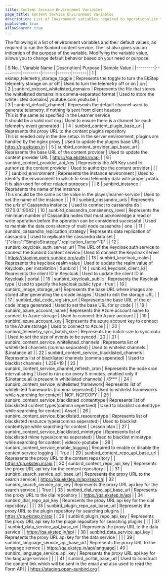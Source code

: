 ```yaml
---
title: Content Service Environment Variables
page_title: Content Service Environment Variables
description: List of Environment variables required to operationalize the Sunbird content service 
published: true
allowSearch: true
---
```


The following is a list of environment variables and their default values, as required to run the Sunbird content service. The list also gives you an indication of the purpose of the variable. Modifying the variable value, allows you to change default behavior based on your need or purpose.  
 	 
| S No. | Variable Name | Description| Purpose | Sample Value |
|---------|----------|---------|-------|-------|-------|
| 1  | ekstep_telemetry_storage_toggle | Represents the toggle to turn the EkStep telemetry storage on or off |  Used to turn the telemetry off or on  | on |	
| 2  | sunbird_extcont_whitelisted_domains | Represents the file that stores the whitelisted domains in a comma-separated format | Used to store the white listed domains| youtube.com.youtu.be |  
|  3 | sunbird_default_channel | Represents the default channel used to generate telemetry, if nothing is sent from client headers<br/>This is the same as specified in the Learner service<br/>It should be a valid root org | Used to ensure there is a channel for each telemetry event generated |  |
| 4 | sunbird_content_plugin_base_url | Represents the proxy URL to the content plugins repository<br/> This is needed only in the dev setup. In the server environment, plugins are handled by the nginx proxy | Used to update the plugins base URL | https://qa.ekstep.in |
|  5 | sunbird_content_provider_api_base_url | Represents the base URL of the content provider | Used to update the content provider URL  | https://qa.ekstep.in/api |
|  6 | sunbird_content_provider_api_key | Represents the API Key used to authorize the content provider | Used to authorize the content provider  |  |
|  7 | sunbird_environment | Represents the instance environment | Used to identify the environment to which to send telemetry data with proper pdata. It is also used for other related purposes |  |
|  8 | sunbird_instance | Represents the name of the instance<br/> This should be the same as the value in the player/learner-service | Used to set the name of the instance |  |
|  9 | sunbird_cassandra_urls | Represents the urls of Cassandra instance | Used to connect to cassandra db  | 127.0.0.1:9042 |
|  10 | sunbird_cassandra_consistency_level | Represents the minimum number of Cassandra nodes that must acknowledge a read or write operation before the operation can be considered successful | Used to mantain the data consistency of multi node cassandra | one |
|  11 | sunbird_cassandra_replication_strategy | Represents data replication of cassandra | Used to replicate the cassandra data set | '{"class":"SimpleStrategy","replication_factor":1}' |
|  12 | sunbird_keycloak_auth_server_url | The URL of the Keycloak auth service to connect the Sunbird Content service | Used to connect the Keycloak server | https://staging.open-sunbird.org/auth |
|  13 | sunbird_keycloak_realm | Represents the keycloak realm value | Used to update the realm value of Keycloak, per installation | Sunbird |
|  14 | sunbird_keycloak_client_id | Represents the client ID in Keycloak  | Used to update the client ID in Keycloak | portal |
|  15 | sunbird_keycloak_public | Represents the Keycloak type | Used to specify the keycloak public type  | true |
|  16 | sunbird_image_storage_url | Represents the base URL where images are stored after generating the qrcode images | Used to edit the storage URL |  |
|  17 | sunbird_dial_code_registry_url | Represents the base URL of the qr code image generated | Used to set the base URL for qr code |  |
|  18 | sunbird_azure_account_name | Represents the Azure account name to connect to Azure storage | Used to connect the Azure account  |  |
|  19 | sunbird_azure_account_key | Represents the azure account key to connect to the Azure storage | Used to connect to Azure |  |
|  20 | sunbird_telemetry_sync_batch_size | Represents the batch size to sync data  | Used to set the size of events to be synced | 20 |
|  21 | sunbird_content_service_whitelisted_channels | Represents list of whitelisted channels (comma separated) | Used to whitelist channels | $.instance.all |
|  22 | sunbird_content_service_blacklisted_channels | Represents list of blacklisted channels (comma seperated) | Used to blacklist channels | 1.23E+19 | 
|  23 | sunbird_content_service_channel_refresh_cron | Represents the node cron interval string | Used to run cron every 5 minutes. enabled only if $.instance.all is present in whitelisted channels) | */5**** | 
|  24 | sunbird_content_service_whitelisted_framework| Represents list of whitelisted frameworks (comma seperated) | Used to whitelist frameworks while searching for content | NCF, NCFCOPY |
|  25 | sunbird_content_service_blacklisted_contenttype | Represents list of blacklisted content types(comma sepertaed) | Used to blacklist contenttype while searching for content | Asset | 
|  26 | sunbird_content_service_blacklisted_resourcetype | Represents list of blacklisted resource types(comma seperated) | Used to blacklist contenttype while searching for content | Lesson plan | 
|  27 | sunbird_content_service_blacklisted_mimetype | Represents list of blacklisted mime types(comma seperated) | Used to blacklist mimetype while searching for content | video/x-youtube | 
|  28 | sunbird_content_service_enable_logging | Required to enable or disable the content service logging | | True |
|  29 | sunbird_content_repo_api_base_url | Represents the proxy URL to the content repository | | https://qa.ekstep.in/api |
|  30 | sunbird_content_repo_api_key | Represents the proxy URL api key for the content repository | | |
|  31 | sunbird_search_service_api_base_url | Represents the proxy URL to the search service| | https://qa.ekstep.in/api/search|
|  32 | sunbird_search_service_api_key | Represents the proxy URL api key for the search service | | True |
|  33 | sunbird_dial_repo_api_base_url | Represents the proxy URL to the dial repository | | https://qa.ekstep.in/api |
|  34 | sunbird_dial_repo_api_key | Represents the proxy URL api key for the dial repository | | |
|  35 | sunbird_plugin_repo_api_base_url | Represents the proxy URL to the plugin repository for searching plugins | | https://qa.ekstep.in/api |
|  36 | sunbird_plugin_repo_api_key | Represents the proxy URL api key to the plugin repository for searching plugins | | |
|  37 | sunbird_data_service_api_base_url | Represents the proxy URL to the data service | | https://qa.ekstep.in/api |
|  38 | sunbird_data_service_api_key | Represents the proxy URL api key for the data service | | |
|  39 | sunbird_language_service_api_base_url |  Represents the proxy URL to the language service | | https://qa.ekstep.in/api/language|
|  40 | sunbird_language_service_api_key | Represents the proxy URL api key for the language service | | |
|  41 | sunbird_portal_base_url | Used to construct the content link which will be sent in the email and also used to read the Form API | | https://staging.open-sunbird.org |










